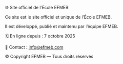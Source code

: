 🌐 Site officiel de l’École EFMEB

Ce site est le site officiel et unique de l’École EFMEB.

Il est développé, publié et maintenu par l’équipe EFMEB.

🗓️ En ligne depuis : 7 octobre 2025

📧 Contact : info@efmeb.com

© Copyright EFMEB — Tous droits réservés
